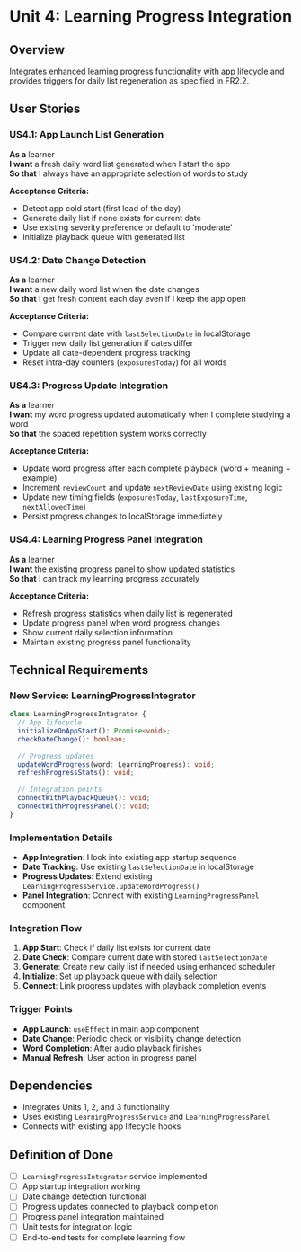 # Unit 4: Learning Progress Integration

## Overview
Integrates enhanced learning progress functionality with app lifecycle and provides triggers for daily list regeneration as specified in FR2.2.

## User Stories

### US4.1: App Launch List Generation
**As a** learner  
**I want** a fresh daily word list generated when I start the app  
**So that** I always have an appropriate selection of words to study  

**Acceptance Criteria:**
- Detect app cold start (first load of the day)
- Generate daily list if none exists for current date
- Use existing severity preference or default to 'moderate'
- Initialize playback queue with generated list

### US4.2: Date Change Detection
**As a** learner  
**I want** a new daily word list when the date changes  
**So that** I get fresh content each day even if I keep the app open  

**Acceptance Criteria:**
- Compare current date with `lastSelectionDate` in localStorage
- Trigger new daily list generation if dates differ
- Update all date-dependent progress tracking
- Reset intra-day counters (`exposuresToday`) for all words

### US4.3: Progress Update Integration
**As a** learner  
**I want** my word progress updated automatically when I complete studying a word  
**So that** the spaced repetition system works correctly  

**Acceptance Criteria:**
- Update word progress after each complete playback (word + meaning + example)
- Increment `reviewCount` and update `nextReviewDate` using existing logic
- Update new timing fields (`exposuresToday`, `lastExposureTime`, `nextAllowedTime`)
- Persist progress changes to localStorage immediately

### US4.4: Learning Progress Panel Integration
**As a** learner  
**I want** the existing progress panel to show updated statistics  
**So that** I can track my learning progress accurately  

**Acceptance Criteria:**
- Refresh progress statistics when daily list is regenerated
- Update progress panel when word progress changes
- Show current daily selection information
- Maintain existing progress panel functionality

## Technical Requirements

### New Service: LearningProgressIntegrator
```typescript
class LearningProgressIntegrator {
  // App lifecycle
  initializeOnAppStart(): Promise<void>;
  checkDateChange(): boolean;
  
  // Progress updates
  updateWordProgress(word: LearningProgress): void;
  refreshProgressStats(): void;
  
  // Integration points
  connectWithPlaybackQueue(): void;
  connectWithProgressPanel(): void;
}
```

### Implementation Details
- **App Integration**: Hook into existing app startup sequence
- **Date Tracking**: Use existing `lastSelectionDate` in localStorage
- **Progress Updates**: Extend existing `LearningProgressService.updateWordProgress()`
- **Panel Integration**: Connect with existing `LearningProgressPanel` component

### Integration Flow
1. **App Start**: Check if daily list exists for current date
2. **Date Check**: Compare current date with stored `lastSelectionDate`
3. **Generate**: Create new daily list if needed using enhanced scheduler
4. **Initialize**: Set up playback queue with daily selection
5. **Connect**: Link progress updates with playback completion events

### Trigger Points
- **App Launch**: `useEffect` in main app component
- **Date Change**: Periodic check or visibility change detection
- **Word Completion**: After audio playback finishes
- **Manual Refresh**: User action in progress panel

## Dependencies
- Integrates Units 1, 2, and 3 functionality
- Uses existing `LearningProgressService` and `LearningProgressPanel`
- Connects with existing app lifecycle hooks

## Definition of Done
- [ ] `LearningProgressIntegrator` service implemented
- [ ] App startup integration working
- [ ] Date change detection functional
- [ ] Progress updates connected to playback completion
- [ ] Progress panel integration maintained
- [ ] Unit tests for integration logic
- [ ] End-to-end tests for complete learning flow